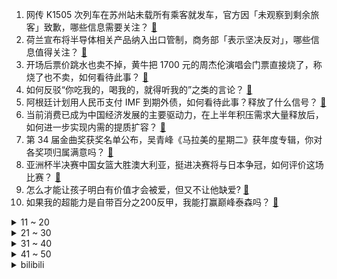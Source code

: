 1. 网传 K1505 次列车在苏州站未载所有乘客就发车，官方因「未观察到剩余旅客」致歉，哪些信息需要关注？ [:link:](https://www.zhihu.com/question/609806278)
2. 荷兰宣布将半导体相关产品纳入出口管制，商务部「表示坚决反对」，哪些信息值得关注？ [:link:](https://www.zhihu.com/question/609805120)
3. 开场后票价跳水也卖不掉，黄牛把 1700 元的周杰伦演唱会门票直接烧了，称烧了也不卖，如何看待此事？ [:link:](https://www.zhihu.com/question/609780283)
4. 如何反驳“你吃我的，喝我的，就得听我的”之类的言论？ [:link:](https://www.zhihu.com/question/559906927)
5. 阿根廷计划用人民币支付 IMF 到期外债，如何看待此事？释放了什么信号？ [:link:](https://www.zhihu.com/question/609598786)
6. 当前消费已成为中国经济发展的主要驱动力，在上半年积压需求大量释放后，如何进一步实现内需的提质扩容？ [:link:](https://www.zhihu.com/question/609606386)
7. 第 34 届金曲奖获奖名单公布，吴青峰​​​《马拉美的星期二》获年度专辑，你对各奖项归属满意吗？ [:link:](https://www.zhihu.com/question/609813513)
8. 亚洲杯半决赛中国女篮大胜澳大利亚，挺进决赛将与日本争冠，如何评价这场比赛？ [:link:](https://www.zhihu.com/question/609813838)
9. 怎么才能让孩子明白有价值才会被爱，但又不让他缺爱? [:link:](https://www.zhihu.com/question/602376859)
10. 如果我的超能力是自带百分之200反甲，我能打赢巅峰泰森吗？ [:link:](https://www.zhihu.com/question/606970376)
<details>
<summary>11 ~ 20</summary>

11. 你们打《王者荣耀》会情绪失控吗？ [:link:](https://www.zhihu.com/question/600997142)
12. 对这个世界你有什么与别人不一样的认知？ [:link:](https://www.zhihu.com/question/606517186)
13. 芳官等暴打赵姨娘的时候，晴雯为什么遣人叫探春？ [:link:](https://www.zhihu.com/question/609240944)
14. 法国爆发骚乱，苹果被砸店哄抢，两千辆车被烧，政府出动 4.5 万名警察，中使馆提醒防范，目前情况如何？ [:link:](https://www.zhihu.com/question/609749253)
15. 目前我国经济复苏进程正处于哪一阶段？当前中国经济的复苏与以往的周期性复苏有什么差别？ [:link:](https://www.zhihu.com/question/609606249)
16. 女朋友想买个稳定器拍视频，相机手机都能用最好，有没有轻巧点的稳定器推荐，最好颜值高点？ [:link:](https://www.zhihu.com/question/602610611)
17. 离职当天，HR说要启动竞业协议，但是已经接了竞对的offer（上个月离职的都没启动），可以规避吗？ [:link:](https://www.zhihu.com/question/605648138)
18. 中国驻美大使馆发布「中美禁毒事实清单」，有哪些信息值得关注？ [:link:](https://www.zhihu.com/question/609763242)
19. 读了17年高中的唐尚珺今年高考 594 分，并决定去读大学，如何评价唐尚珺「多年高考」的行为？ [:link:](https://www.zhihu.com/question/609651139)
20. 消息称小米印度正在进行大规模裁员，官方回应「根据市场和业务情况对员工数量进行规划」，哪些信息值得关注？ [:link:](https://www.zhihu.com/question/609615935)
</details>
<details>
<summary>21 ~ 30</summary>

21. 2023 LPL 夏季赛 Uzi 招牌 VN 登场，EDG 2:1 击败 WE，如何评价这场比赛？ [:link:](https://www.zhihu.com/question/609805906)
22. 如何看待吃自助餐先拿一盘蛋炒饭这种行为？ [:link:](https://www.zhihu.com/question/440916537)
23. 大家看完《消失的她》后有什么感受？ [:link:](https://www.zhihu.com/question/609070712)
24. 为什么“加”“恰”“霞”三个字的拼音分别是jiā、qià、xiá，而不是jā、qà、xá？ [:link:](https://www.zhihu.com/question/609163323)
25. 996和高三哪个更痛苦？ [:link:](https://www.zhihu.com/question/605620273)
26. 宁波一女司机驾奔驰撞击男子致其死亡，警方通报称「女司机已被抓获」，如何从法律角度解读此事？ [:link:](https://www.zhihu.com/question/609346490)
27. 网传上海仁济医院医生嫖娼并组织卖淫，警方通报「系该院实习生造谣」，如何看待这位实习生的做法？ [:link:](https://www.zhihu.com/question/609539743)
28. 报告称德国 2022 年资本外逃创纪录，净流出量 1250 亿欧元，或已开启去工业化进程，将有何影响？ [:link:](https://www.zhihu.com/question/609749272)
29. 亚马逊公司旗下 Kindle 中国电子书店停止运营，已启动退款程序，为何 Kindle 退出中国市场？ [:link:](https://www.zhihu.com/question/609622371)
30. 月薪5000，每个月要不要存钱？ [:link:](https://www.zhihu.com/question/605813950)
</details>
<details>
<summary>31 ~ 40</summary>

31. 大一已经确定要考研的人，大学四年该怎样过？ [:link:](https://www.zhihu.com/question/265939871)
32. 领导跳槽带你走，你跟不跟？ [:link:](https://www.zhihu.com/question/433804952)
33. 洗烘一体机好还是单独烘干机好？ [:link:](https://www.zhihu.com/question/491205550)
34. 复读这条路难走吗？成功的概率大吗？ [:link:](https://www.zhihu.com/question/608781797)
35. 如果神话传说都是真的，世界会变成什么样子？ [:link:](https://www.zhihu.com/question/36260262)
36. mba是什么？为什么读MBA？ [:link:](https://www.zhihu.com/question/440312189)
37. 情绪稳定的本质是什么？ [:link:](https://www.zhihu.com/question/607297046)
38. 我打算隐居终南山，用毕生精力探索宇宙人生的真相，我应该带上哪些书？ [:link:](https://www.zhihu.com/question/604728024)
39. 电影《消失的她》中的「何非」是个纯粹的恶人吗？ [:link:](https://www.zhihu.com/question/608333307)
40. 2023 足球夏季转会窗开启，对你的主队引援有哪些期待呢？ [:link:](https://www.zhihu.com/question/609643311)
</details>
<details>
<summary>41 ~ 50</summary>

41. 如何评价《崩坏：星穹铁道》1.1 版本彦卿同行任务「霜刃一试」? [:link:](https://www.zhihu.com/question/609476391)
42. 写网文如何把脑子里的东西转变成文字？ [:link:](https://www.zhihu.com/question/608353761)
43. 越来越多高校开始取消硕士研究生新生奖学金，如何看待此事？取消原因是什么？ [:link:](https://www.zhihu.com/question/609591751)
44. 高考真的决定一个人的未来一生吗？ [:link:](https://www.zhihu.com/question/606623219)
45. 「全职儿女」按下职场暂停键回家给父母「打工」，如何看待这一现象？是逃避现实还是回归生活？ [:link:](https://www.zhihu.com/question/609890590)
46. 庞贝古城遗址发现疑似披萨壁画，引发披萨起源与口味之争，如何看待这轮「披萨正统」争议？ [:link:](https://www.zhihu.com/question/609283104)
47. 从「做饭糊弄学」到「白人饭」，一些年轻人正在把「敷衍饮食」的精神发扬到极致，如何看待年轻人的生活观念？ [:link:](https://www.zhihu.com/question/609598856)
48. 全职在家写小说的网络作家如何克服阅历少的缺点？ [:link:](https://www.zhihu.com/question/582107281)
49. 追梦 4 年 1 亿美元续约勇士，联手保罗+水花再冲总冠军，如何评价这样的选择？ [:link:](https://www.zhihu.com/question/609730955)
50. 美国一季度 GDP 终值出现罕见大幅上修，这意味着什么？ [:link:](https://www.zhihu.com/question/609552412)
</details><details>
<summary>bilibili</summary>

</details>